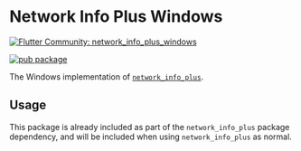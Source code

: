 # Network Info Plus Windows

[![Flutter Community: network_info_plus_windows](https://github.com/epam-cross-platform-lab/network_info_plus_apple_tv/network_info_plus_windows)](https://github.com/fluttercommunity/community)

[![pub package](https://img.shields.io/pub/v/network_info_plus_windows.svg)](https://pub.dev/packages/network_info_plus_windows)

The Windows implementation of [`network_info_plus`](https://pub.dev/packages/network_info_plus).

## Usage

This package is already included as part of the `network_info_plus` package dependency, and will
be included when using `network_info_plus` as normal.
